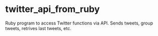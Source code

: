 # twitter_api_from_ruby
Ruby program to access Twitter functions via API. Sends tweets, group tweets, retrives last tweets, etc.

